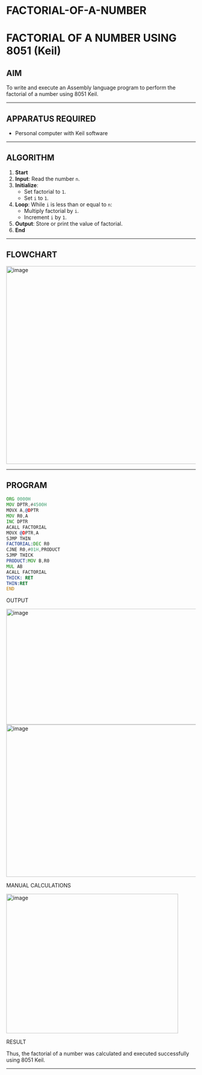 # FACTORIAL-OF-A-NUMBER
# FACTORIAL OF A NUMBER USING 8051 (Keil)

## AIM
To write and execute an Assembly language program to perform the factorial of a number using 8051 Keil.

---

## APPARATUS REQUIRED
- Personal computer with Keil software

---

## ALGORITHM
1. **Start**
2. **Input**: Read the number `n`.
3. **Initialize**:
   - Set factorial to `1`.
   - Set `i` to `1`.
4. **Loop**: While `i` is less than or equal to `n`:
   - Multiply factorial by `i`.
   - Increment `i` by `1`.
5. **Output**: Store or print the value of factorial.
6. **End**

---

## FLOWCHART
<img width="506" height="525" alt="image" src="https://github.com/user-attachments/assets/f3b47187-6f0f-490c-8704-f2973cb2b276" />


---

## PROGRAM
```asm
ORG 0000H
MOV DPTR,#4500H
MOVX A,@DPTR
MOV R0,A
INC DPTR
ACALL FACTORIAL
MOVX @DPTR,A
SJMP THIN
FACTORIAL:DEC R0
CJNE R0,#01H,PRODUCT
SJMP THICK
PRODUCT:MOV B,R0
MUL AB
ACALL FACTORIAL
THICK: RET
THIN:RET
END

```
OUTPUT

<img width="711" height="307" alt="image" src="https://github.com/user-attachments/assets/80e450d7-9042-4861-8f99-fcddef46377b" />
<img width="717" height="404" alt="image" src="https://github.com/user-attachments/assets/60d42edf-d4eb-4a1b-b910-95623559d3b3" />

MANUAL CALCULATIONS

<img width="457" height="370" alt="image" src="https://github.com/user-attachments/assets/cacae059-ae81-4d47-bb66-12bc3a252fe4" />

RESULT

Thus, the factorial of a number was calculated and executed successfully using 8051 Keil.

---



